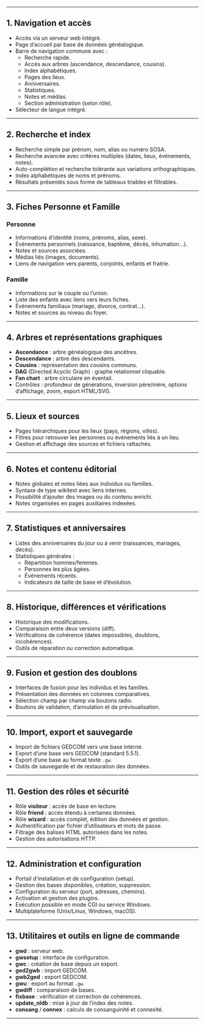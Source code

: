 
---

## 1. Navigation et accès
- Accès via un serveur web intégré.
- Page d’accueil par base de données généalogique.
- Barre de navigation commune avec :
  - Recherche rapide.
  - Accès aux arbres (ascendance, descendance, cousins).
  - Index alphabétiques.
  - Pages des lieux.
  - Anniversaires.
  - Statistiques.
  - Notes et médias.
  - Section administration (selon rôle).
- Sélecteur de langue intégré.

---

## 2. Recherche et index
- Recherche simple par prénom, nom, alias ou numéro SOSA.
- Recherche avancée avec critères multiples (dates, lieux, événements, notes).
- Auto-complétion et recherche tolérante aux variations orthographiques.
- Index alphabétiques de noms et prénoms.
- Résultats présentés sous forme de tableaux triables et filtrables.

---

## 3. Fiches Personne et Famille
### Personne
- Informations d’identité (noms, prénoms, alias, sexe).
- Événements personnels (naissance, baptême, décès, inhumation…).
- Notes et sources associées.
- Médias liés (images, documents).
- Liens de navigation vers parents, conjoints, enfants et fratrie.

### Famille
- Informations sur le couple ou l’union.
- Liste des enfants avec liens vers leurs fiches.
- Événements familiaux (mariage, divorce, contrat…).
- Notes et sources au niveau du foyer.

---

## 4. Arbres et représentations graphiques
- **Ascendance** : arbre généalogique des ancêtres.
- **Descendance** : arbre des descendants.
- **Cousins** : représentation des cousins communs.
- **DAG** (Directed Acyclic Graph) : graphe relationnel cliquable.
- **Fan chart** : arbre circulaire en éventail.
- Contrôles : profondeur de générations, inversion père/mère, options d’affichage, zoom, export HTML/SVG.

---

## 5. Lieux et sources
- Pages hiérarchiques pour les lieux (pays, régions, villes).
- Filtres pour retrouver les personnes ou événements liés à un lieu.
- Gestion et affichage des sources et fichiers rattachés.

---

## 6. Notes et contenu éditorial
- Notes globales et notes liées aux individus ou familles.
- Syntaxe de type wikitext avec liens internes.
- Possibilité d’ajouter des images ou du contenu enrichi.
- Notes organisées en pages auxiliaires indexées.

---

## 7. Statistiques et anniversaires
- Listes des anniversaires du jour ou à venir (naissances, mariages, décès).
- Statistiques générales :
  - Répartition hommes/femmes.
  - Personnes les plus âgées.
  - Événements récents.
  - Indicateurs de taille de base et d’évolution.

---

## 8. Historique, différences et vérifications
- Historique des modifications.
- Comparaison entre deux versions (diff).
- Vérifications de cohérence (dates impossibles, doublons, incohérences).
- Outils de réparation ou correction automatique.

---

## 9. Fusion et gestion des doublons
- Interfaces de fusion pour les individus et les familles.
- Présentation des données en colonnes comparatives.
- Sélection champ par champ via boutons radio.
- Boutons de validation, d’annulation et de prévisualisation.

---

## 10. Import, export et sauvegarde
- Import de fichiers GEDCOM vers une base interne.
- Export d’une base vers GEDCOM (standard 5.5.1).
- Export d’une base au format texte `.gw`.
- Outils de sauvegarde et de restauration des données.

---

## 11. Gestion des rôles et sécurité
- Rôle **visiteur** : accès de base en lecture.
- Rôle **friend** : accès étendu à certaines données.
- Rôle **wizard** : accès complet, édition des données et gestion.
- Authentification par fichier d’utilisateurs et mots de passe.
- Filtrage des balises HTML autorisées dans les notes.
- Gestion des autorisations HTTP.

---

## 12. Administration et configuration
- Portail d’installation et de configuration (setup).
- Gestion des bases disponibles, création, suppression.
- Configuration du serveur (port, adresses, chemins).
- Activation et gestion des plugins.
- Exécution possible en mode CGI ou service Windows.
- Multiplateforme (Unix/Linux, Windows, macOS).

---

## 13. Utilitaires et outils en ligne de commande
- **gwd** : serveur web.
- **gwsetup** : interface de configuration.
- **gwc** : création de base depuis un export.
- **ged2gwb** : import GEDCOM.
- **gwb2ged** : export GEDCOM.
- **gwu** : export au format `.gw`.
- **gwdiff** : comparaison de bases.
- **fixbase** : vérification et correction de cohérences.
- **update_nldb** : mise à jour de l’index des notes.
- **consang** / **connex** : calculs de consanguinité et connexité.

---